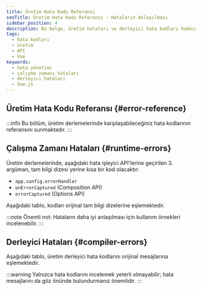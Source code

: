 ```yaml
---
title: Üretim Hata Kodu Referansı
seoTitle: Üretim Hata Kodu Referansı - Hataların Anlaşılması
sidebar_position: 4
description: Bu belge, üretim hataları ve derleyici hata kodları hakkında bilgi sağlamaktadır. Hata kodları, tam bilgi dizeleri ile eşleştirilmiştir.
tags: 
  - hata kodları
  - üretim
  - API
  - Vue
keywords: 
  - hata yönetimi
  - çalışma zamanı hataları
  - derleyici hataları
  - Vue.js
---
```

## Üretim Hata Kodu Referansı {#error-reference}

:::info
Bu bölüm, üretim derlemelerinde karşılaşabileceğiniz hata kodlarının referansını sunmaktadır.
:::

## Çalışma Zamanı Hataları {#runtime-errors}

Üretim derlemelerinde, aşağıdaki hata işleyici API'lerine geçirilen 3. argüman, tam bilgi dizesi yerine kısa bir kod olacaktır:

- `app.config.errorHandler`
- `onErrorCaptured` (Composition API)
- `errorCaptured` (Options API)

Aşağıdaki tablo, kodları orijinal tam bilgi dizelerine eşlemektedir.



:::note
Önemli not: Hataların daha iyi anlaşılması için kullanım örnekleri incelenebilir.
:::

## Derleyici Hataları {#compiler-errors}

Aşağıdaki tablo, üretim derleyici hata kodlarını orijinal mesajlarına eşlemektedir.



:::warning
Yalnızca hata kodlarını incelemek yeterli olmayabilir; hata mesajlarını da göz önünde bulundurmanız önemlidir.
:::